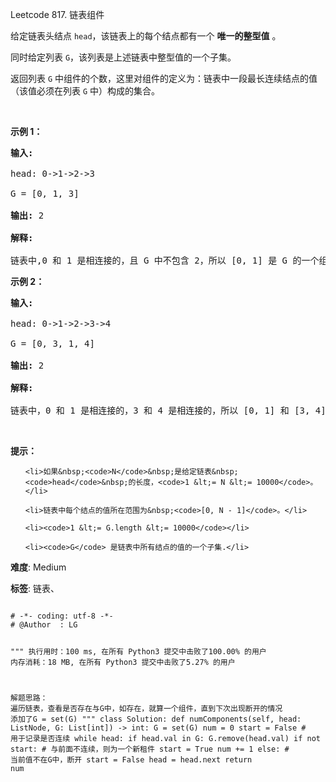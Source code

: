 Leetcode 817. 链表组件
<p>给定链表头结点&nbsp;<code>head</code>，该链表上的每个结点都有一个 <strong>唯一的整型值</strong> 。</p>


<p>同时给定列表&nbsp;<code>G</code>，该列表是上述链表中整型值的一个子集。</p>



<p>返回列表&nbsp;<code>G</code>&nbsp;中组件的个数，这里对组件的定义为：链表中一段最长连续结点的值（该值必须在列表&nbsp;<code>G</code>&nbsp;中）构成的集合。</p>



<p>&nbsp;</p>



<p><strong>示例&nbsp;1：</strong></p>



<pre><strong>输入:</strong> 

head: 0-&gt;1-&gt;2-&gt;3

G = [0, 1, 3]

<strong>输出:</strong> 2

<strong>解释:</strong> 

链表中,0 和 1 是相连接的，且 G 中不包含 2，所以 [0, 1] 是 G 的一个组件，同理 [3] 也是一个组件，故返回 2。</pre>



<p><strong>示例 2：</strong></p>



<pre><strong>输入:</strong> 

head: 0-&gt;1-&gt;2-&gt;3-&gt;4

G = [0, 3, 1, 4]

<strong>输出:</strong> 2

<strong>解释:</strong> 

链表中，0 和 1 是相连接的，3 和 4 是相连接的，所以 [0, 1] 和 [3, 4] 是两个组件，故返回 2。</pre>



<p>&nbsp;</p>



<p><strong>提示：</strong></p>



<ul>

	<li>如果&nbsp;<code>N</code>&nbsp;是给定链表&nbsp;<code>head</code>&nbsp;的长度，<code>1 &lt;= N &lt;= 10000</code>。</li>

	<li>链表中每个结点的值所在范围为&nbsp;<code>[0, N - 1]</code>。</li>

	<li><code>1 &lt;= G.length &lt;= 10000</code></li>

	<li><code>G</code> 是链表中所有结点的值的一个子集.</li>

</ul>





 **难度**: Medium



 **标签**: 链表、 





<div class="hcb_wrap">
<pre class="prism undefined-numbers lang-python" data-lang="Python"><code>
# -*- coding: utf-8 -*-
# @Author  : LG


"""
执行用时：100 ms, 在所有 Python3 提交中击败了100.00% 的用户
内存消耗：18 MB, 在所有 Python3 提交中击败了5.27% 的用户

解题思路：
    遍历链表，查看是否存在与G中，如存在，就算一个组件，直到下次出现断开的情况
    添加了G = set(G)
"""
class Solution:
    def numComponents(self, head: ListNode, G: List[int]) -> int:
        G = set(G)
        num = 0
        start = False   # 用于记录是否连续
        while head:
            if head.val in G:
                G.remove(head.val)
                if not start:   # 与前面不连续，则为一个新租件
                    start = True
                    num += 1
            else:   # 当前值不在G中，断开
                start = False
            head = head.next
        return num</code></pre></div>
